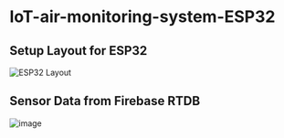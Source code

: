 

# IoT-air-monitoring-system-ESP32

## Setup Layout for ESP32
![ESP32 Layout](https://github.com/user-attachments/assets/c7e9f0a2-ec96-40b8-b4d6-e3aa7fbb613d)


## Sensor Data from Firebase RTDB 
![image](https://github.com/user-attachments/assets/7c9b10c8-d353-4294-a9e6-c04158f196c9)
